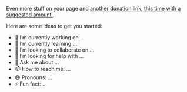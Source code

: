 <html>
    <p>
      Even more stuff on your page and
      <a href="bitcoin:ANOTHER_BITCOIN_ADDRESS">
        another donation link, this time with a suggested amount
      </a>.
</html>

Here are some ideas to get you started:

- 🔭 I’m currently working on ...
- 🌱 I’m currently learning ...
- 👯 I’m looking to collaborate on ...
- 🤔 I’m looking for help with ...
- 💬 Ask me about ...
- 📫 How to reach me: ...
- 😄 Pronouns: ...
- ⚡ Fun fact: ...

